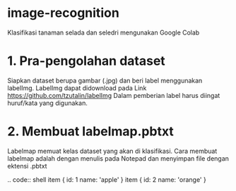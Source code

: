 # image-recognition
Klasifikasi tanaman selada dan seledri mengunakan Google Colab

# 1. Pra-pengolahan dataset
Siapkan dataset berupa gambar (.jpg) dan beri label menggunakan labelImg. LabelImg dapat didownload pada Link https://github.com/tzutalin/labelImg
Dalam pemberian label harus diingat huruf/kata yang digunakan.

# 2. Membuat labelmap.pbtxt
Labelmap memuat kelas dataset yang akan di klasifikasi. Cara membuat labelmap adalah dengan menulis pada Notepad dan menyimpan file dengan ektensi .pbtxt

.. code:: shell
item {
      id: 1
      name: 'apple'
}
item {
     id: 2
     name: 'orange'
}
